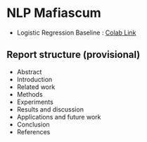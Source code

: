 # NLP Mafiascum

- Logistic Regression Baseline : [Colab Link](https://colab.research.google.com/drive/1txnLTaGDHw_qMpieUdDfsX0gbniFgXkv)

## Report structure (provisional)

* Abstract
* Introduction
* Related work
* Methods
* Experiments
* Results and discussion
* Applications and future work
* Conclusion
* References
